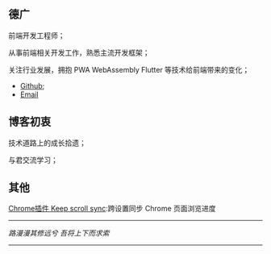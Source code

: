## 德广

前端开发工程师；

从事前端相关开发工作，熟悉主流开发框架；

关注行业发展，拥抱 PWA WebAssembly Flutter 等技术给前端带来的变化；

* [Github](https://github.com/Deguang);
* [Email](mailto:better_li@live.com)

## 博客初衷

技术道路上的成长拾遗；

与君交流学习；

## 其他

[Chrome插件 Keep scroll sync](https://chrome.google.com/webstore/detail/keep-scroll-sync/lblfgppmhibloglgndekfdhmbfbdlndl):跨设置同步 Chrome 页面浏览进度


-----
_路漫漫其修远兮 吾将上下而求索_

-----